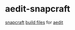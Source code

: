 # aedit-snapcraft
[snapcraft](https://snapcraft.io/aedit) [build files](snap/snapcraft.yaml) for [aedit](https://aedit.sf.net)
